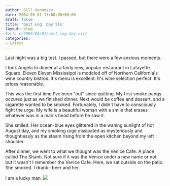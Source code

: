 ```yaml
---
author: Bill Hennessy
date: 2004-08-01 13:00:00+00:00
draft: false
title: 'Quit Log: Day Six'
layout: blog
#url: e/2004/08/01/quit-log-day-six/
categories:
- Latest
---
```


Last night was a big test.  I passed, but there were a few anxious moments.  
  
I took Angela to dinner at a fairly new, popular restaurant in Lafayette Square.  Eleven Eleven Mississippi is modeled off of Northern California's wine country bistros.  It's menu is excellent.  It's wine selection perfect.  It's prices reasonable.  
  
This was the first time I've been "out" since quitting.  My first smoke pangs occured just as we finished dinner.  Next would be coffee and dessert, and a cigarette wanted to be smoked.  Fortunately, I didn't have to consciously fight the urge. My wife is a beautiful woman with a smile that erases whatever was in a man's head before he saw it.    
  
She smiled.  Her ocean-blue eyes glittered in the waning sunlight of hot August day, and my smoking urge dissipated as mysteriously and thoughtlessly as the steam rising from the open kitchen beyond my left shoulder.    
  
After dinner, we went to what we thought was the Venice Cafe.  A place called The Shanti.  Not sure if it was the Venice under a new name or not, but it wasn't I remember the Venice Cafe.  Here, we sat outside on the patio.  She smoked.  I drank--beer and her.    
  
I am a lucky man.  ![](https://blog.billhennessy.com/aggbug.aspx?PostID=666)

